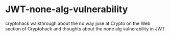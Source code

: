 # JWT-none-alg-vulnerability
cryptohack walkthrough about the no way jose at Crypto on the Web section of Cryptohack and thoughts about the none alg vulnerability in JWT
